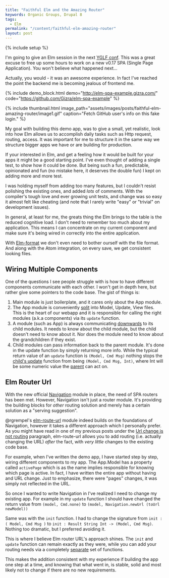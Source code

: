 ```yaml
---
title: "Faithful Elm and the Amazing Router"
keywords: Organic Groups, Drupal 8
tags:
  - Elm
permalink: "/content/faithful-elm-amazing-router"
layout: post
---
```


{% include setup %}

I'm going to give an Elm session in the next [YGLF conf](http://yougottalovefrontend.com/#page-speakers). This was a great excuse to free up some hours to work on a new v0.17 SPA (Single Page Application). You won't believe what happened next...

Actually, you would - it was an awesome experience. In fact I've reached the point the backend me is
becoming jealous of frontend me.

{% include demo_block.html demo="http://elm-spa-example.gizra.com/" code="https://github.com/Gizra/elm-spa-example" %}

{% include thumbnail.html image_path="assets/images/posts/faithful-elm-amazing-router/image1.gif" caption="Fetch GitHub user's info on this fake login." %}

My goal with building this demo app, was to give a small, yet realistic, look into how Elm
allows us to accomplish daily tasks such as Http request, routing, access.
It was important for me to structure it in the same way we structure bigger apps we have or are building for production.

If your interested in Elm, and get a feeling how it would be built for your apps it might be a good starting point.
I've even thought of adding a single test, to show how it could be done. But being such a fun, predictable, opinionated and fun (no mistake here, it deserves the double fun) I kept on adding more and more test.

I was holding myself from adding too many features, but I couldn't resist polishing the existing ones, and added _lots_ of comments. With the compiler's tough love and ever growing unit tests, and change was
so easy it almost felt like cheating (and note that I rarely write "easy" or "trivial" on development issues).

<!-- more -->

In general, at least for me, the greats thing the Elm brings to the table is the reduced cognitive load. I don't need to remember too much about my application. This means I can concentrate on my current component and make sure it's being wired in correctly into the entire application.

With [Elm-format](https://github.com/avh4/elm-format) we don't even need to bother ourself with the file format. And along with the Atom integration, on every save, we get consistent looking files.

## Wiring Multiple Components

One of the questions I see people struggle with is how to have different components communicate with each other. I won't get in depth here, but rather give some pointers to the code base. The gist of things is:

1. Main module is just boilerplate, and it cares only about the App module.
1. The App module is conveniently [split](https://github.com/Gizra/elm-spa-example/tree/1.0.0/src/elm/App) into Model, Update, View files. This is the heart of our
webapp and it is responsible for calling the right modules (a.k.a components) via its `update` function.
1. A module (such as App) is always communicating [downwards](https://github.com/Gizra/elm-spa-example/blob/1.0.0/src/elm/App/Update.elm#L26) to its child modules. It needs to know about the child module, but the child doesn't need to know about it. Nor does the module need to know about the grandchildren if they exist.
1. Child modules can pass information back to the parent module. It's done in the update function by simply
returning more info. While the typical return value of an `update` function is `(Model, Cmd Msg)` nothing stops the [child's update](https://github.com/Gizra/elm-spa-example/blob/1.0.0/src/elm/Pages/Login/Update.elm#L25) function from being `(Model, Cmd Msg, Int)`, where Int will be some numeric value the [parent](https://github.com/Gizra/elm-spa-example/blob/1.0.0/src/elm/App/Update.elm#L28-L29) can act on.


## Elm Router Url

With the new official [Navigation](https://github.com/elm-lang/navigation) module in place, the need of SPA routers has been met. However, Navigation isn't just a router module. It's providing the building blocks
for _other_ routing solution and merely has a certain solution as a "serving suggestion".

@rgrempel's [elm-route-url](https://github.com/rgrempel/elm-route-hash) module indeed builds on the foundations of Navigation, however it takes a different approach which I personally prefer.  
As you might have read in one of my previous posts under the [Url change is not routing](http://www.gizra.com/content/thinking-choosing-elm/) paragraph, elm-route-url allows you to add routing (i.e. actually changing the URL) _after_ the fact, with _very little_ changes to the existing code base.

For example, when I've written the demo app, I have started step by step, wiring different components to my app.
The App.Model has a property called `activePage` which is as the name implies responsible for knowing which page is active.
In fact, I have written the entire app without having and URL change. Just to emphasize, there were "pages" changes, it was simply not reflected in the URL.

So once I wanted to write Navigation in I've realized I need to change my existing app. For example in my `update` function I should have changed the return value from `(model, Cmd.none)` to `(model, Navigation.newUrl (toUrl newModel))`

Same was with the `init` function. I had to change the signature from `init : ( Model, Cmd Msg )` to `init : Result String Int -> (Model, Cmd Msg)`. Nothing too dramatic, but I preferred avoiding it.

This is where I believe Elm router URL's approach shines. The `init` and `update` function can remain exactly as they were, while you can add your routing needs via a completely [separate](https://github.com/Gizra/elm-spa-example/blob/1.0.0/src/elm/App/Router.elm) set of functions.

This makes the addition consistent with my experience if building the app one step at a time, and knowing that what went in, is stable, solid and most likely not to change if there are no new requirements.
